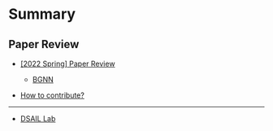 # Summary  

## Paper Review  

* [\[2022 Spring\] Paper Review](paper-review/README.md)  
    * [BGNN](paper-review/2022-spring/bgnn.md)  

* [How to contribute?](how-to-contribute.md)  
---  

* [DSAIL Lab](https://dsail.kaist.ac.kr/)  